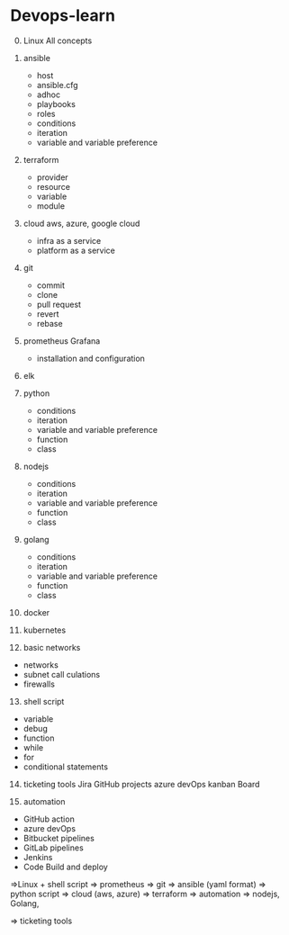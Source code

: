 # Devops-learn

0. Linux 
    All concepts

1. ansible
   * host
   * ansible.cfg
   * adhoc
   * playbooks
   * roles
   * conditions
   * iteration
   * variable and variable preference

2. terraform
   * provider
   * resource
   * variable
   * module

3. cloud aws, azure, google cloud
   * infra as a service
   * platform as a service

4. git
   * commit
   * clone
   * pull request
   * revert
   * rebase

5. prometheus Grafana
   * installation and configuration

6. elk 

7. python
   * conditions
   * iteration
   * variable and variable preference
   * function
   * class
8. nodejs
   * conditions
   * iteration
   * variable and variable preference
   * function
   * class

9. golang
   * conditions
   * iteration
   * variable and variable preference
   * function
   * class

10. docker

11. kubernetes

12. basic networks
   * networks 
   * subnet call culations
   * firewalls

13. shell script
   * variable
   * debug
   * function
   * while
   * for
   * conditional statements

14. ticketing tools Jira GitHub projects azure devOps kanban Board


15. automation
   * GitHub action
   * azure devOps
   * Bitbucket pipelines
   * GitLab pipelines
   * Jenkins
   * Code Build and deploy


=>Linux + shell script => prometheus => git => ansible (yaml format) => python script => cloud (aws, azure) => terraform => automation => nodejs, Golang, 

=> ticketing tools
